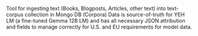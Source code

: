 Tool for ingesting text (Books, Blogposts, Articles, other text) into text-corpus collection in Mongo DB (Corpora)
Data is source-of-truth for YEH LM  (a fine-tuned Gemma 12B LM) and has all necessary JSON attribution and fields
to manage correctly for U.S. and EU requirements for model data.
